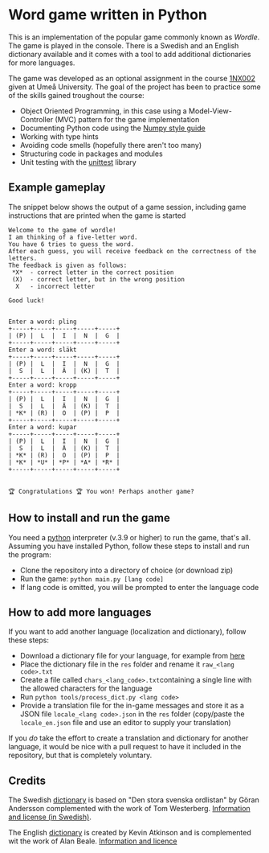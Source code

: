 # Word game written in Python

This is an implementation of the popular game commonly known as _Wordle_. 
The game is played in the console. There is a Swedish and an English dictionary
available and it comes with a tool to add additional dictionaries for more languages. 

The game was developed as an optional assignment in the course 
[1NX002](https://www.umu.se/en/education/syllabus/1nx002/) given at Umeå University. The goal of the project has been to practice some of the skills gained troughout the course: 
 * Object Oriented Programming, in this case using a Model-View-Controller (MVC) pattern for the game implementation
 * Documenting Python code using the [Numpy style guide](https://numpydoc.readthedocs.io/en/latest/format.html)
 * Working with type hints
 * Avoiding code smells (hopefully there aren't too many)
 * Structuring code in packages and modules
 * Unit testing with the [unittest](https://docs.python.org/3/library/unittest.html) library

## Example gameplay

The snippet below shows the output of a game session, including game instructions that
are printed when the game is started
```
Welcome to the game of wordle!
I am thinking of a five-letter word.
You have 6 tries to guess the word.
After each guess, you will receive feedback on the correctness of the letters.
The feedback is given as follows:
 *X*  - correct letter in the correct position
 (X)  - correct letter, but in the wrong position
  X   - incorrect letter

Good luck!


Enter a word: pling
+-----+-----+-----+-----+-----+
| (P) |  L  |  I  |  N  |  G  |
+-----+-----+-----+-----+-----+
Enter a word: släkt
+-----+-----+-----+-----+-----+
| (P) |  L  |  I  |  N  |  G  |
|  S  |  L  |  Ä  | (K) |  T  |
+-----+-----+-----+-----+-----+
Enter a word: kropp
+-----+-----+-----+-----+-----+
| (P) |  L  |  I  |  N  |  G  |
|  S  |  L  |  Ä  | (K) |  T  |
| *K* | (R) |  O  | (P) |  P  |
+-----+-----+-----+-----+-----+
Enter a word: kupar
+-----+-----+-----+-----+-----+
| (P) |  L  |  I  |  N  |  G  |
|  S  |  L  |  Ä  | (K) |  T  |
| *K* | (R) |  O  | (P) |  P  |
| *K* | *U* | *P* | *A* | *R* |
+-----+-----+-----+-----+-----+


🏆 Congratulations 🏆 You won! Perhaps another game?
```

## How to install and run the game

You need a [python](https://www.python.org/downloads/) interpreter (v.3.9 or higher) to run the game, that's all.
Assuming you have installed Python, follow these steps to install and run the program:
 * Clone the repository into a directory of choice (or download zip)
 * Run the game: `python main.py [lang code]`
 * If lang code is omitted, you will be prompted to enter the language code

## How to add more languages

If you want to add another language (localization and dictionary), follow these steps:
  * Download a dictionary file for your language, for example from [here](https://github.com/titoBouzout/Dictionaries)
  * Place the dictionary file in the `res` folder and rename it `raw_<lang code>.txt`
  * Create a file called `chars_<lang_code>.txt`containing a single line with the allowed characters for the language
  * Run `python tools/process_dict.py <lang code>`
  * Provide a translation file for the in-game messages and store it as a JSON file `locale_<lang code>.json` in the `res` folder (copy/paste the `locale_en.json` file and use an editor to supply your translation)

If you _do_ take the effort to create a translation and dictionary for another language, it would be nice with a pull request to have it included in the repository, but that is completely voluntary.

## Credits
The Swedish [dictionary](https://github.com/titoBouzout/Dictionaries/blob/master/Swedish.dic) is based on "Den stora svenska ordlistan" by Göran Andersson complemented with the work of Tom Westerberg. [Information and license (in Swedish)](https://github.com/titoBouzout/Dictionaries/blob/master/Swedish.txt).

The English [dictionary](https://github.com/titoBouzout/Dictionaries/blob/master/English%20(American).dic) is created by Kevin Atkinson and is complemented wit the work of Alan Beale. [Information and licence](https://github.com/titoBouzout/Dictionaries/blob/master/English%20(American).txt)